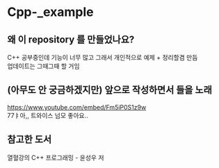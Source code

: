 # Cpp-_example
## 왜 이 repository 를 만들었나요?
C++ 공부중인데 기능이 너무 많고 그래서 개인적으로 예제 + 정리할겸 만듬  
업데이트는 그때그때 할 거임  
## (아무도 안 궁금하겠지만) 앞으로 작성하면서 들을 노래
https://www.youtube.com/embed/Fm5iP0S1z9w  
77ㅑ아,, 트와이스 넘모 좋아요..
## 참고한 도서
열혈강의 C++ 프로그래밍 - 윤성우 저
